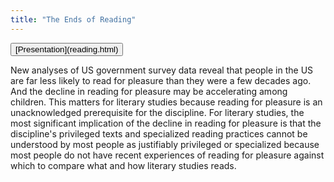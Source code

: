 ```yaml
---
title: "The Ends of Reading"
---
```


<p><button class="outline">[Presentation](reading.html)</button></p>

New analyses of US government survey data reveal that people in the US are far less likely to read for pleasure than they were a few decades ago. And the decline in reading for pleasure may be accelerating among children. This matters for literary studies because reading for pleasure is an unacknowledged prerequisite for the discipline. For literary studies, the most significant implication of the decline in reading for pleasure is that the discipline's privileged texts and specialized reading practices cannot be understood by most people as justifiably privileged or specialized because most people do not have recent experiences of reading for pleasure against which to compare what and how literary studies reads.
